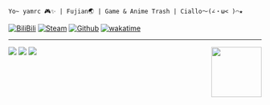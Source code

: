 `Yo~ yamrc 🎮✨ | Fujian🌏 | Game & Anime Trash | Ciallo～(∠・ω< )⌒★`

[![BiliBili](https://img.shields.io/badge/BiliBili-475403704-blue?style=for-the-badge&logo=bilibili&logoColor=%2300A1D6)](https://space.bilibili.com/475403704)
[![Steam](https://img.shields.io/badge/Steam-yamrc-gray?style=for-the-badge&logo=steam&logoColor=%23ffffff)](https://steamcommunity.com/id/yamrc)
[![Github](https://img.shields.io/badge/Head~-1-green?style=for-the-badge&logo=github&logoColor=%23ffffff)](https://github.com/bilirumble)
[![wakatime](https://wakatime.com/badge/user/347b183a-e02e-464a-a180-ed2963969f84.svg?style=for-the-badge)](https://wakatime.com/@yamrc)

---

<a href="https://coun.t.yamr.cc"><img src="https://coun.t.yamr.cc/@me?theme=rule34" height="100" align="right"></a>

<picture>
  <source
    srcset="https://statsgi.t.yamr.cc/api?username=Yamrc&theme=blueberry&bg_color=00000000&hide_border=true&custom_title=Github%20Stats"
    media="(prefers-color-scheme: dark)"
  />
  <img src="https://statsgi.t.yamr.cc/api?username=Yamrc&theme=default&bg_color=00000000&hide_border=true&custom_title=Github%20Stats" />
</picture>

<picture>
  <source
    srcset="https://statsgi.t.yamr.cc/api/top-langs/?username=Yamrc&theme=blueberry&bg_color=00000000&hide_border=true&custom_title=Top%20Languages&layout=compact"
    media="(prefers-color-scheme: dark)"
  />
  <img src="https://statsgi.t.yamr.cc/api/top-langs/?username=Yamrc&theme=default&bg_color=00000000&hide_border=true&custom_title=Top%20Languages&layout=compact" />
</picture>
<picture>
  <source
    srcset="https://streakgi.t.yamr.cc?user=Yamrc&theme=blueberry&background=00000000&hide_border=true"
    media="(prefers-color-scheme: dark)"
  />
  <img src="https://streakgi.t.yamr.cc?user=Yamrc&theme=meta-light&background=00000000&hide_border=true" />
</picture>
